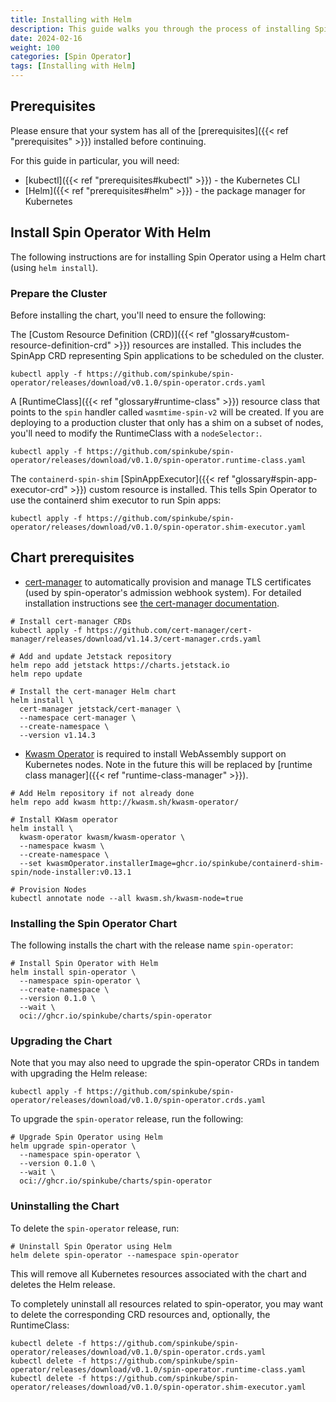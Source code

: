 ```yaml
---
title: Installing with Helm
description: This guide walks you through the process of installing Spin Operator using [Helm](https://helm.sh).
date: 2024-02-16
weight: 100
categories: [Spin Operator]
tags: [Installing with Helm]
---
```


## Prerequisites

Please ensure that your system has all of the [prerequisites]({{< ref "prerequisites" >}}) installed before continuing.

For this guide in particular, you will need:

- [kubectl]({{< ref "prerequisites#kubectl" >}}) - the Kubernetes CLI
- [Helm]({{< ref "prerequisites#helm" >}}) - the package manager for Kubernetes

## Install Spin Operator With Helm

The following instructions are for installing Spin Operator using a Helm chart (using `helm install`).

### Prepare the Cluster

Before installing the chart, you'll need to ensure the following:

The [Custom Resource Definition (CRD)]({{< ref "glossary#custom-resource-definition-crd" >}}) resources are installed. This includes the SpinApp CRD representing Spin applications to be scheduled on the cluster.

```console
kubectl apply -f https://github.com/spinkube/spin-operator/releases/download/v0.1.0/spin-operator.crds.yaml
```

A [RuntimeClass]({{< ref "glossary#runtime-class" >}}) resource class that
points to the `spin` handler called `wasmtime-spin-v2` will be created. If you
are deploying to a production cluster that only has a shim on a subset of nodes,
you'll need to modify the RuntimeClass with a `nodeSelector:`.

```console
kubectl apply -f https://github.com/spinkube/spin-operator/releases/download/v0.1.0/spin-operator.runtime-class.yaml
```

The `containerd-spin-shim` [SpinAppExecutor]({{< ref "glossary#spin-app-executor-crd" >}}) custom resource is installed. This
tells Spin Operator to use the containerd shim executor to run Spin apps:

```console
kubectl apply -f https://github.com/spinkube/spin-operator/releases/download/v0.1.0/spin-operator.shim-executor.yaml
```

## Chart prerequisites

- [cert-manager](https://github.com/cert-manager/cert-manager) to automatically provision and manage TLS certificates (used by spin-operator's admission webhook system). For detailed installation instructions see [the cert-manager documentation](https://cert-manager.io/docs/installation/).

```shell
# Install cert-manager CRDs
kubectl apply -f https://github.com/cert-manager/cert-manager/releases/download/v1.14.3/cert-manager.crds.yaml

# Add and update Jetstack repository
helm repo add jetstack https://charts.jetstack.io
helm repo update

# Install the cert-manager Helm chart
helm install \
  cert-manager jetstack/cert-manager \
  --namespace cert-manager \
  --create-namespace \
  --version v1.14.3
```

- [Kwasm Operator](https://github.com/kwasm/kwasm-operator) is required to install WebAssembly support on Kubernetes nodes. Note in the future this will be replaced by [runtime class manager]({{< ref "runtime-class-manager" >}}). 

```shell
# Add Helm repository if not already done
helm repo add kwasm http://kwasm.sh/kwasm-operator/

# Install KWasm operator
helm install \
  kwasm-operator kwasm/kwasm-operator \
  --namespace kwasm \
  --create-namespace \
  --set kwasmOperator.installerImage=ghcr.io/spinkube/containerd-shim-spin/node-installer:v0.13.1

# Provision Nodes
kubectl annotate node --all kwasm.sh/kwasm-node=true
```

### Installing the Spin Operator Chart

The following installs the chart with the release name `spin-operator`:


```shell
# Install Spin Operator with Helm
helm install spin-operator \
  --namespace spin-operator \
  --create-namespace \
  --version 0.1.0 \
  --wait \
  oci://ghcr.io/spinkube/charts/spin-operator
```

### Upgrading the Chart

Note that you may also need to upgrade the spin-operator CRDs in tandem with upgrading the Helm release:

```shell
kubectl apply -f https://github.com/spinkube/spin-operator/releases/download/v0.1.0/spin-operator.crds.yaml
```

To upgrade the `spin-operator` release, run the following:

```shell
# Upgrade Spin Operator using Helm
helm upgrade spin-operator \
  --namespace spin-operator \
  --version 0.1.0 \
  --wait \
  oci://ghcr.io/spinkube/charts/spin-operator
```

### Uninstalling the Chart

To delete the `spin-operator` release, run:

```shell
# Uninstall Spin Operator using Helm
helm delete spin-operator --namespace spin-operator
```

This will remove all Kubernetes resources associated with the chart and deletes the Helm release.

To completely uninstall all resources related to spin-operator, you may want to delete the corresponding CRD resources and, optionally, the RuntimeClass:

```console
kubectl delete -f https://github.com/spinkube/spin-operator/releases/download/v0.1.0/spin-operator.crds.yaml
kubectl delete -f https://github.com/spinkube/spin-operator/releases/download/v0.1.0/spin-operator.runtime-class.yaml
kubectl delete -f https://github.com/spinkube/spin-operator/releases/download/v0.1.0/spin-operator.shim-executor.yaml
```

<!-- TODO: list out configuration options? -->

